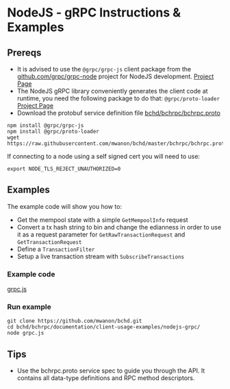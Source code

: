 # NodeJS - gRPC Instructions & Examples

## Prereqs

* It is advised to use the `@grpc/grpc-js` client package from the [github.com/grpc/grpc-node](https://github.com/grpc/grpc-node/) project for NodeJS development. [Project Page](https://github.com/grpc/grpc-node/tree/master/packages/grpc-js)
* The NodeJS gRPC library conveniently generates the client code at runtime, you need the following package to do that: `@grpc/proto-loader` [Project Page](https://github.com/grpc/grpc-node/tree/master/packages/proto-loader)
* Download the protobuf service definition file [
bchd/bchrpc/bchrpc.proto ](https://raw.githubusercontent.com/mwanon/bchd/master/bchrpc/bchrpc.proto) 


```
npm install @grpc/grpc-js 
npm install @grpc/proto-loader
wget https://raw.githubusercontent.com/mwanon/bchd/master/bchrpc/bchrpc.proto
```

If connecting to a node using a self signed cert you will need to use:

```
export NODE_TLS_REJECT_UNAUTHORIZED=0
```

## Examples

The example code will show you how to:

* Get the mempool state with a simple `GetMempoolInfo` request
* Convert a tx hash string to bin and change the edianness in order to use it as a request parameter for `GetRawTransactionRequest` and `GetTransactionRequest`
* Define a `TransactionFilter`
* Setup a live transaction stream with `SubscribeTransactions`

### Example code

[grpc.js](https://github.com/mwanon/bchd/blob/master/bchrpc/documentation/client-usage-examples/nodejs-grpc/grpc.js)

### Run example

```
git clone https://github.com/mwanon/bchd.git
cd bchd/bchrpc/documentation/client-usage-examples/nodejs-grpc/
node grpc.js
```

## Tips

* Use the bchrpc.proto service spec to guide you through the API. It contains all data-type definitions and RPC method descriptors.